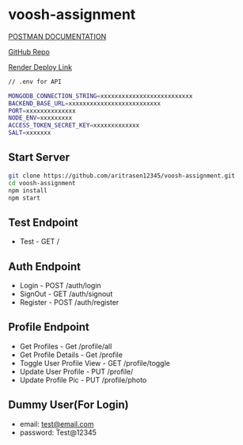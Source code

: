 # voosh-assignment

<a href="https://documenter.getpostman.com/view/25047149/2sA3QqfsSo">POSTMAN DOCUMENTATION</a>

<a href="https://github.com/aritrasen12345/voosh-assignment">GitHub Repo</a>

<a href="https://voosh-assignment-1in7.onrender.com/">Render Deploy Link</a>

```bash
// .env for API

MONGODB_CONNECTION_STRING=xxxxxxxxxxxxxxxxxxxxxxxxxx
BACKEND_BASE_URL=xxxxxxxxxxxxxxxxxxxxxxxxxx
PORT=xxxxxxxxxxxxxx
NODE_ENV=xxxxxxxxx
ACCESS_TOKEN_SECRET_KEY=xxxxxxxxxxxxx
SALT=xxxxxxx
```

## Start Server

```bash
git clone https://github.com/aritrasen12345/voosh-assignment.git
cd voosh-assignment
npm install
npm start
```

## Test Endpoint

- Test - GET /

## Auth Endpoint

- Login - POST /auth/login
- SignOut - GET /auth/signout
- Register - POST /auth/register

## Profile Endpoint

- Get Profiles - Get /profile/all
- Get Profile Details - Get /profile
- Toggle User Profile View - GET /profile/toggle
- Update User Profile - PUT /profile/
- Update Profile Pic - PUT /profile/photo

## Dummy User(For Login)

- email: test@email.com
- password: Test@12345
